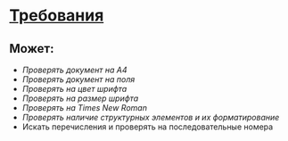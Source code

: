 ﻿# [Требования](http://files.stroyinf.ru/Data/655/65555.pdf)

## Может:
* _Проверять документ на А4_
* _Проверять документ на поля_
* _Проверять на цвет шрифта_
* _Проверять на размер шрифта_
* _Проверять на Times New Roman_
* _Проверять наличие структурных элементов и их форматирование_
* Искать перечисления и проверять на последовательные номера
